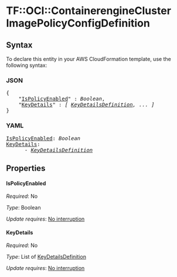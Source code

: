 # TF::OCI::ContainerengineCluster ImagePolicyConfigDefinition

## Syntax

To declare this entity in your AWS CloudFormation template, use the following syntax:

### JSON

<pre>
{
    "<a href="#ispolicyenabled" title="IsPolicyEnabled">IsPolicyEnabled</a>" : <i>Boolean</i>,
    "<a href="#keydetails" title="KeyDetails">KeyDetails</a>" : <i>[ <a href="keydetailsdefinition.md">KeyDetailsDefinition</a>, ... ]</i>
}
</pre>

### YAML

<pre>
<a href="#ispolicyenabled" title="IsPolicyEnabled">IsPolicyEnabled</a>: <i>Boolean</i>
<a href="#keydetails" title="KeyDetails">KeyDetails</a>: <i>
      - <a href="keydetailsdefinition.md">KeyDetailsDefinition</a></i>
</pre>

## Properties

#### IsPolicyEnabled

_Required_: No

_Type_: Boolean

_Update requires_: [No interruption](https://docs.aws.amazon.com/AWSCloudFormation/latest/UserGuide/using-cfn-updating-stacks-update-behaviors.html#update-no-interrupt)

#### KeyDetails

_Required_: No

_Type_: List of <a href="keydetailsdefinition.md">KeyDetailsDefinition</a>

_Update requires_: [No interruption](https://docs.aws.amazon.com/AWSCloudFormation/latest/UserGuide/using-cfn-updating-stacks-update-behaviors.html#update-no-interrupt)


